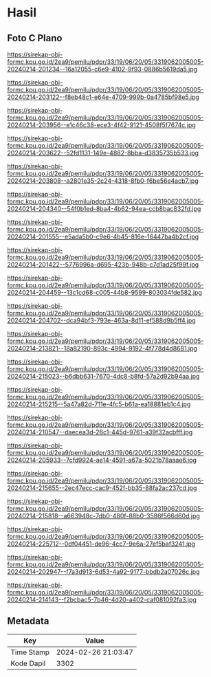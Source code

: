 # Hasil

## Foto C Plano

https://sirekap-obj-formc.kpu.go.id/2ea9/pemilu/pdpr/33/19/06/20/05/3319062005005-20240214-201234--16a12055-c6e9-4102-9f93-0886b5619da5.jpg

https://sirekap-obj-formc.kpu.go.id/2ea9/pemilu/pdpr/33/19/06/20/05/3319062005005-20240214-203122--f8eb48c1-e64e-4709-999b-0a4785bf98e5.jpg

https://sirekap-obj-formc.kpu.go.id/2ea9/pemilu/pdpr/33/19/06/20/05/3319062005005-20240214-203956--e1c46c38-ece3-4f42-9121-4508f5f7674c.jpg

https://sirekap-obj-formc.kpu.go.id/2ea9/pemilu/pdpr/33/19/06/20/05/3319062005005-20240214-203622--52fd1131-149e-4882-8bba-d3835735b533.jpg

https://sirekap-obj-formc.kpu.go.id/2ea9/pemilu/pdpr/33/19/06/20/05/3319062005005-20240214-203808--a2801e35-2c24-4318-8fb0-f6be56e4acb7.jpg

https://sirekap-obj-formc.kpu.go.id/2ea9/pemilu/pdpr/33/19/06/20/05/3319062005005-20240214-204340--54f0b1ed-8ba4-4b62-94ea-ccb8bac832fd.jpg

https://sirekap-obj-formc.kpu.go.id/2ea9/pemilu/pdpr/33/19/06/20/05/3319062005005-20240214-201555--e5ada5b0-c9e6-4b45-816e-16447ba4b2cf.jpg

https://sirekap-obj-formc.kpu.go.id/2ea9/pemilu/pdpr/33/19/06/20/05/3319062005005-20240214-201422--5776996a-d695-423b-948b-c7d1ad25f99f.jpg

https://sirekap-obj-formc.kpu.go.id/2ea9/pemilu/pdpr/33/19/06/20/05/3319062005005-20240214-204459--13c1cd68-c005-44b8-9599-803034fde582.jpg

https://sirekap-obj-formc.kpu.go.id/2ea9/pemilu/pdpr/33/19/06/20/05/3319062005005-20240214-204702--dca94bf3-793e-463a-8d11-ef588d9b5ff4.jpg

https://sirekap-obj-formc.kpu.go.id/2ea9/pemilu/pdpr/33/19/06/20/05/3319062005005-20240214-213821--18a82190-893c-4994-9192-4f778d4d8681.jpg

https://sirekap-obj-formc.kpu.go.id/2ea9/pemilu/pdpr/33/19/06/20/05/3319062005005-20240214-215023--b6dbb631-7670-4dc8-b8fd-57a2d92b94aa.jpg

https://sirekap-obj-formc.kpu.go.id/2ea9/pemilu/pdpr/33/19/06/20/05/3319062005005-20240214-215215--5a47a82d-711e-4fc5-b61a-ea18881eb1c4.jpg

https://sirekap-obj-formc.kpu.go.id/2ea9/pemilu/pdpr/33/19/06/20/05/3319062005005-20240214-210547--daecea3d-26c1-445d-9761-a39f32acbfff.jpg

https://sirekap-obj-formc.kpu.go.id/2ea9/pemilu/pdpr/33/19/06/20/05/3319062005005-20240214-205933--7cfd9924-ae14-4591-a67a-5021b78aaae6.jpg

https://sirekap-obj-formc.kpu.go.id/2ea9/pemilu/pdpr/33/19/06/20/05/3319062005005-20240214-215655--2ec47ecc-cac9-452f-bb35-88fa2ac237cd.jpg

https://sirekap-obj-formc.kpu.go.id/2ea9/pemilu/pdpr/33/19/06/20/05/3319062005005-20240214-215818--a663948c-7db0-480f-88b0-3586f566d60d.jpg

https://sirekap-obj-formc.kpu.go.id/2ea9/pemilu/pdpr/33/19/06/20/05/3319062005005-20240214-225712--0df04451-de96-4cc7-9e6a-27ef5baf3241.jpg

https://sirekap-obj-formc.kpu.go.id/2ea9/pemilu/pdpr/33/19/06/20/05/3319062005005-20240214-202947--f7a3d913-6d53-4a92-9177-bbdb2a07026c.jpg

https://sirekap-obj-formc.kpu.go.id/2ea9/pemilu/pdpr/33/19/06/20/05/3319062005005-20240214-214143--f2bcbac5-7b46-4d20-a402-caf081092fa3.jpg


## Metadata

| Key        | Value               |
| ---------- | ------------------- |
| Time Stamp | 2024-02-26 21:03:47 |
| Kode Dapil | 3302                |



